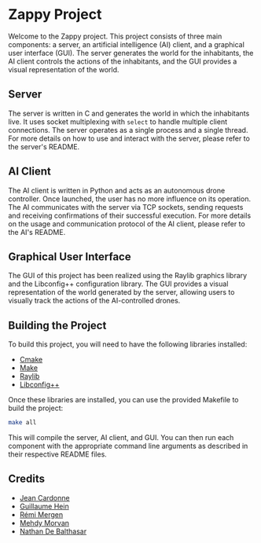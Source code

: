 # Zappy Project

Welcome to the Zappy project. This project consists of three main components: a server, an artificial intelligence (AI) client, and a graphical user interface (GUI). The server generates the world for the inhabitants, the AI client controls the actions of the inhabitants, and the GUI provides a visual representation of the world.

## Server

The server is written in C and generates the world in which the inhabitants live. It uses socket multiplexing with `select` to handle multiple client connections. The server operates as a single process and a single thread. For more details on how to use and interact with the server, please refer to the server's README.

## AI Client

The AI client is written in Python and acts as an autonomous drone controller. Once launched, the user has no more influence on its operation. The AI communicates with the server via TCP sockets, sending requests and receiving confirmations of their successful execution. For more details on the usage and communication protocol of the AI client, please refer to the AI's README.

## Graphical User Interface

The GUI of this project has been realized using the Raylib graphics library and the Libconfig++ configuration library. The GUI provides a visual representation of the world generated by the server, allowing users to visually track the actions of the AI-controlled drones.

## Building the Project

To build this project, you will need to have the following libraries installed:

- [Cmake](https://cmake.org/install/)
- [Make](https://www.geeksforgeeks.org/how-to-install-make-on-ubuntu/)
- [Raylib](https://www.raylib.com/)
- [Libconfig++](http://hyperrealm.github.io/libconfig/)

Once these libraries are installed, you can use the provided Makefile to build the project:

```bash
make all
```

This will compile the server, AI client, and GUI. You can then run each component with the appropriate command line arguments as described in their respective README files.

## Credits
- [Jean Cardonne](https://github.com/jcardonne)
- [Guillaume Hein](https://github.com/Thyodas)
- [Rémi Mergen](https://github.com/Retr0-viseur)
- [Mehdy Morvan](https://github.com/iMeaNz)
- [Nathan De Balthasar](https://github.com/nathandebalthasar)